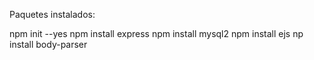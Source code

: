 Paquetes instalados:

npm init --yes
npm install express
npm install mysql2
npm install ejs
np install body-parser